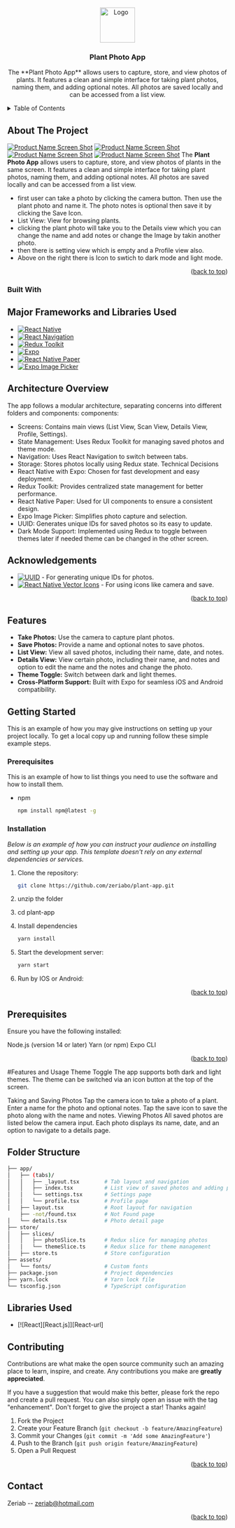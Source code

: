 
<a name="readme-top"></a>

<!-- PROJECT LOGO -->
<br />
<div align="center">
  <a href="https://github.com/othneildrew/Best-README-Template">
    <img src="images/logo.png" alt="Logo" width="80" height="80">
  </a>

  <h3 align="center">Plant Photo App</h3>

  <p align="center">
  The **Plant Photo App** allows users to capture, store, and view photos of plants. It features a clean and simple interface for taking plant photos, naming them, and adding optional notes. All photos are saved locally and can be accessed from a list view.

  </p>
</div>



<!-- TABLE OF CONTENTS -->
<details>
  <summary>Table of Contents</summary>
  <ol>
    <li>
      <a href="#about-the-project">About The Project</a>
      <ul>
        <li><a href="#built-with">Built With</a></li>
      </ul>
      <ul>
          <li><a href="#architecture-overview">Architecture Overview</a></li>
         </ul>
    </li>
       <li>
      <a href="#features">Features</a>
      <ul>
    <li>
      <a href="#getting-started">Getting Started</a>
      <ul>
        <li><a href="#prerequisites">Prerequisites</a></li>
        <li><a href="#installation">Installation</a></li>
      </ul>
    </li>
    <li><a href="#usage">Usage</a></li>
    <li><a href="#contributing">Contributing</a></li>
    <li><a href="#contact">Contact</a></li>
  </ol>
</details>



<!-- ABOUT THE PROJECT -->
## About The Project

[![Product Name Screen Shot](./screenshots/image.png)](./screenshots/image.png)
[![Product Name Screen Shot](./screenshots/plant1.png)](./screenshots/plant1.png)
[![Product Name Screen Shot](./screenshots/plant2.png)](./screenshots/plant2.png)
[![Product Name Screen Shot](./screenshots/plant3.png)](./screenshots/plant3.png)
The **Plant Photo App** allows users to capture, store, and view photos of plants in the same screen. It features a clean and simple interface for taking plant photos, naming them, and adding optional notes. All photos are saved locally and can be accessed from a list view.
 - first user can take a photo by clicking the camera button. Then use the plant photo and name it. The photo notes is optional then save it by clicking the Save Icon.
 -  List View: View for browsing  plants.
 - clicking the plant photo will take you to the Details view which you can change the name and add notes or change the Image by takin another photo.
 - then there is setting view which is empty and a Profile view also.
 - Above on the right there is Icon to swtich to dark mode and light mode.


<p align="right">(<a href="#readme-top">back to top</a>)</p>



### Built With

## Major Frameworks and Libraries Used

* [![React Native](https://img.shields.io/badge/React%20Native-61DAFB?style=for-the-badge&logo=react&logoColor=white)](https://reactnative.dev/)
* [![React Navigation](https://img.shields.io/badge/React%20Navigation-61DAFB?style=for-the-badge&logo=react&logoColor=white)](https://reactnavigation.org/)
* [![Redux Toolkit](https://img.shields.io/badge/Redux%20Toolkit-764ABC?style=for-the-badge&logo=redux&logoColor=white)](https://redux-toolkit.js.org/)
* [![Expo](https://img.shields.io/badge/Expo-000020?style=for-the-badge&logo=expo&logoColor=white)](https://expo.dev/)
* [![React Native Paper](https://img.shields.io/badge/React%20Native%20Paper-0288D1?style=for-the-badge&logo=react&logoColor=white)](https://callstack.github.io/react-native-paper/)
* [![Expo Image Picker](https://img.shields.io/badge/Expo%20Image%20Picker-1E1E1E?style=for-the-badge&logo=expo&logoColor=white)](https://docs.expo.dev/versions/latest/sdk/imagepicker/)

## Architecture Overview
  The app follows a modular architecture, separating concerns into different folders and components:
  components:
  - Screens: Contains main views (List View, Scan View, Details View, Profile, Settings).
  - State Management: Uses Redux Toolkit for managing saved photos and theme mode.
  - Navigation: Uses React Navigation to switch between tabs.
  - Storage: Stores photos locally using Redux state.
  Technical Decisions
  - React Native with Expo: Chosen for fast development and easy deployment.
  - Redux Toolkit: Provides centralized state management for better performance.
  - React Native Paper: Used for UI components to ensure a consistent design.
  - Expo Image Picker: Simplifies photo capture and selection.
  - UUID: Generates unique IDs for saved photos so its easy to update.
  - Dark Mode Support: Implemented using Redux to toggle between themes later if needed theme can be changed in the other screen.
    
## Acknowledgements

* [![UUID](https://img.shields.io/badge/UUID-9B59B6?style=for-the-badge&logo=npm&logoColor=white)](https://www.npmjs.com/package/uuid) - For generating unique IDs for photos.
* [![React Native Vector Icons](https://img.shields.io/badge/React%20Native%20Vector%20Icons-000000?style=for-the-badge&logo=react&logoColor=white)](https://github.com/oblador/react-native-vector-icons) - For using icons like camera and save.


[React-Native]: https://reactnative.dev/
[React-Native-url]: https://reactnative.dev/
[React-Navigation]: https://reactnavigation.org/
[React-Navigation-url]: https://reactnavigation.org/
[Redux-Toolkit]: https://redux-toolkit.js.org/
[Redux-Toolkit-url]: https://redux-toolkit.js.org/
[Expo]: https://expo.dev/
[Expo-url]: https://expo.dev/
[React-Native-Paper]: https://callstack.github.io/react-native-paper/
[React-Native-Paper-url]: https://callstack.github.io/react-native-paper/
[Expo-Image-Picker]: https://docs.expo.dev/versions/latest/sdk/imagepicker/
[Expo-Image-Picker-url]: https://docs.expo.dev/versions/latest/sdk/imagepicker/
[UUID]: https://www.npmjs.com/package/uuid
[UUID-url]: https://www.npmjs.com/package/uuid
[React-Native-Vector-Icons]: https://github.com/oblador/react-native-vector-icons
[React-Native-Vector-Icons-url]: https://github.com/oblador/react-native-vector-icons


<p align="right">(<a href="#readme-top">back to top</a>)</p>

## Features

- **Take Photos:** Use the camera to capture plant photos.
- **Save Photos:** Provide a name and optional notes to save photos.
- **List View:** View all saved photos, including their name, date, and notes.
- **Details View:** View certain photo, including their name, and notes and option to edit the name and the notes and change the photo.
- **Theme Toggle:** Switch between dark and light themes.
- **Cross-Platform Support:** Built with Expo for seamless iOS and Android compatibility.


<!-- GETTING STARTED -->
## Getting Started

This is an example of how you may give instructions on setting up your project locally.
To get a local copy up and running follow these simple example steps.

### Prerequisites

This is an example of how to list things you need to use the software and how to install them.
* npm
  ```sh
  npm install npm@latest -g
  ```

### Installation

_Below is an example of how you can instruct your audience on installing and setting up your app. This template doesn't rely on any external dependencies or services._
1. Clone the repository:
   ```bash
   git clone https://github.com/zeriabo/plant-app.git

2. unzip the folder
3. cd plant-app

4. Install dependencies
   ```sh
   yarn install
   ```
5. Start the development server:
    ```sh
   yarn start
   ```
6. Run by IOS or Android:
  
<p align="right">(<a href="#readme-top">back to top</a>)</p>



<!-- USAGE EXAMPLES -->
## Prerequisites
Ensure you have the following installed:

Node.js (version 14 or later)
Yarn (or npm)
Expo CLI

<p align="right">(<a href="#readme-top">back to top</a>)</p>


#Features and Usage
Theme Toggle
The app supports both dark and light themes. The theme can be switched via an icon button at the top of the screen.

Taking and Saving Photos
Tap the camera icon to take a photo of a plant.
Enter a name for the photo and optional notes.
Tap the save icon to save the photo along with the name and notes.
Viewing Photos
All saved photos are listed below the camera input.
Each photo displays its name, date, and an option to navigate to a details page.

## Folder Structure
```sh
├── app/
│   ├── (tabs)/
│   │   ├── _layout.tsx        # Tab layout and navigation
│   │   ├── index.tsx          # List view of saved photos and adding photos
│   │   └── settings.tsx       # Settings page 
│   │   └── profile.tsx        # Profile page
│   ├── layout.tsx             # Root layout for navigation
    ├── -not/found.tsx         # Not Found page
│   └── details.tsx            # Photo detail page 
├── store/
│   ├── slices/
│   │   ├── photoSlice.ts      # Redux slice for managing photos
│   │   └── themeSlice.ts      # Redux slice for theme management
│   ├── store.ts               # Store configuration
├── assets/
│   └── fonts/                 # Custom fonts 
├── package.json               # Project dependencies
├── yarn.lock                  # Yarn lock file
└── tsconfig.json              # TypeScript configuration
 ```

## Libraries Used
* [![React][React.js]][React-url]



<!-- CONTRIBUTING -->
## Contributing

Contributions are what make the open source community such an amazing place to learn, inspire, and create. Any contributions you make are **greatly appreciated**.

If you have a suggestion that would make this better, please fork the repo and create a pull request. You can also simply open an issue with the tag "enhancement".
Don't forget to give the project a star! Thanks again!

1. Fork the Project
2. Create your Feature Branch (`git checkout -b feature/AmazingFeature`)
3. Commit your Changes (`git commit -m 'Add some AmazingFeature'`)
4. Push to the Branch (`git push origin feature/AmazingFeature`)
5. Open a Pull Request

<p align="right">(<a href="#readme-top">back to top</a>)</p>



<!-- CONTACT -->
## Contact

Zeriab -- zeriab@hotmail.com


<p align="right">(<a href="#readme-top">back to top</a>)</p>




